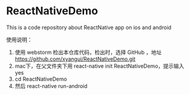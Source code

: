 # ReactNativeDemo
This is a code repository about ReactNative app on ios and android

使用说明：
1. 使用 webstorm 检出本仓库代码，检出时，选择 GitHub ，地址 https://github.com/xyangui/ReactNativeDemo.git
2. mac下，在父文件夹下用 react-native init ReactNativeDemo，提示输入 yes
3. cd ReactNativeDemo
4. 然后 react-native run-android

